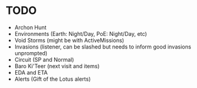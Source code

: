 # TODO
- Archon Hunt
- Environments (Earth: Night/Day, PoE: Night/Day, etc)
- Void Storms (might be with ActiveMissions)
- Invasions (listener, can be slashed but needs to inform good invasions unprompted)
- Circuit (SP and Normal)
- Baro Ki'Teer (next visit and items)
- EDA and ETA
- Alerts (Gift of the Lotus alerts)
